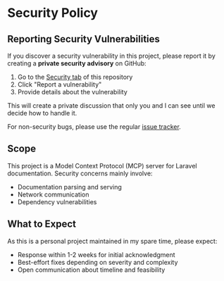 # Security Policy

## Reporting Security Vulnerabilities

If you discover a security vulnerability in this project, please report it by creating a **private security advisory** on GitHub:

1. Go to the [Security tab](https://github.com/brianirish/laravel-mcp-companion/security) of this repository
2. Click "Report a vulnerability" 
3. Provide details about the vulnerability

This will create a private discussion that only you and I can see until we decide how to handle it.

For non-security bugs, please use the regular [issue tracker](https://github.com/brianirish/laravel-mcp-companion/issues).

## Scope

This project is a Model Context Protocol (MCP) server for Laravel documentation. Security concerns mainly involve:
- Documentation parsing and serving
- Network communication
- Dependency vulnerabilities

## What to Expect

As this is a personal project maintained in my spare time, please expect:
- Response within 1-2 weeks for initial acknowledgment
- Best-effort fixes depending on severity and complexity
- Open communication about timeline and feasibility